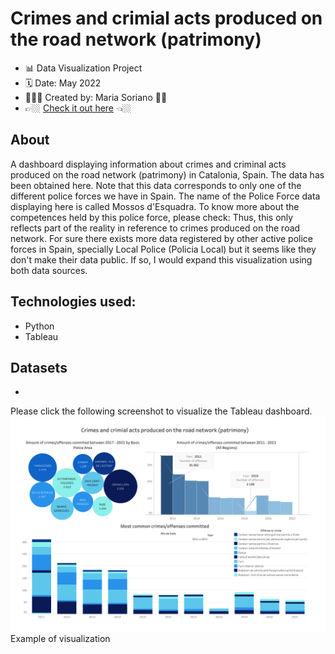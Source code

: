 
# Crimes and crimial acts produced on the road network (patrimony)
- 📊 Data Visualization Project
- 🗓 Date: May 2022
- 👩🏽‍💻 Created by: Maria Soriano 👋🏼
- 👉🏼 [Check it out here](https://public.tableau.com/views/Crimesandcirminalactsproducedontheroadnetworkpatirmony/Dashboard1?:language=es-ES&:display_count=n&:origin=viz_share_link) 👈🏼

## About
A dashboard displaying information about crimes and criminal acts produced on the road network (patrimony) in Catalonia, Spain. The data has been obtained here.
Note that this data corresponds to only one of the different police forces we have in Spain. The name of the Police Force data displaying here is called Mossos d'Esquadra.
To know more about the competences held by this police force, please check:
Thus, this only reflects part of the reality in reference to crimes produced on the road network. For sure there exists more data registered by other active police forces in Spain, specially Local Police (Policia Local) but it seems like they don't make their data public. If so, I would expand this visualization using both data sources.

## Technologies used:
* Python
* Tableau

## Datasets
- 

Please click the following screenshot to visualize the Tableau dashboard.
![Screenshot](screenshot.png)
Example of visualization
